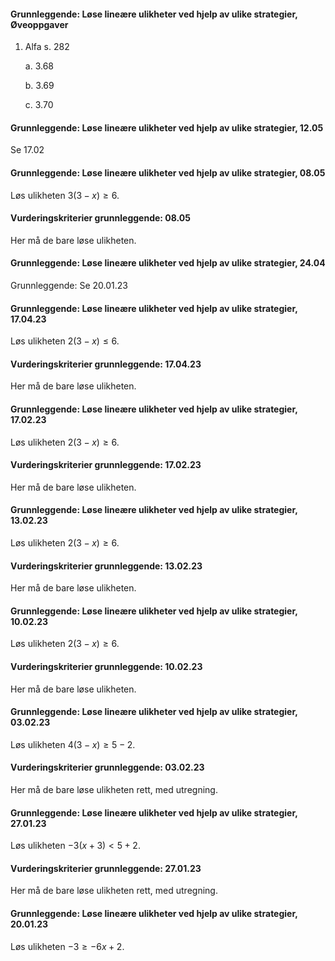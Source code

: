 #### Grunnleggende: Løse lineære ulikheter ved hjelp av ulike strategier,  Øveoppgaver

1. Alfa s. 282

    a.  3.68

    b.  3.69

    c.  3.70

#### Grunnleggende: Løse lineære ulikheter ved hjelp av ulike strategier,  12.05

Se 17.02

#### Grunnleggende: Løse lineære ulikheter ved hjelp av ulike strategier,  08.05

Løs ulikheten $3(3-x) \geq 6$.

#### Vurderingskriterier grunnleggende:  08.05

Her må de bare løse ulikheten.

#### Grunnleggende: Løse lineære ulikheter ved hjelp av ulike strategier,  24.04

Grunnleggende: Se 20.01.23

#### Grunnleggende: Løse lineære ulikheter ved hjelp av ulike strategier,  17.04.23

Løs ulikheten $2(3-x) \leq 6$.

#### Vurderingskriterier grunnleggende:  17.04.23

Her må de bare løse ulikheten.

#### Grunnleggende: Løse lineære ulikheter ved hjelp av ulike strategier,  17.02.23

Løs ulikheten $2(3-x) \geq 6$.

#### Vurderingskriterier grunnleggende:  17.02.23

Her må de bare løse ulikheten.

#### Grunnleggende: Løse lineære ulikheter ved hjelp av ulike strategier,  13.02.23

Løs ulikheten $2(3-x) \geq 6$.

#### Vurderingskriterier grunnleggende:  13.02.23

Her må de bare løse ulikheten.

#### Grunnleggende: Løse lineære ulikheter ved hjelp av ulike strategier,  10.02.23

Løs ulikheten $2(3-x) \geq 6$.

#### Vurderingskriterier grunnleggende:  10.02.23

Her må de bare løse ulikheten.

#### Grunnleggende: Løse lineære ulikheter ved hjelp av ulike strategier,  03.02.23

Løs ulikheten $4(3-x) \geq 5-2$.

#### Vurderingskriterier grunnleggende:  03.02.23

Her må de bare løse ulikheten rett, med utregning.

#### Grunnleggende: Løse lineære ulikheter ved hjelp av ulike strategier,  27.01.23

Løs ulikheten $-3(x+3) < 5+2$.

#### Vurderingskriterier grunnleggende:  27.01.23

Her må de bare løse ulikheten rett, med utregning.

#### Grunnleggende: Løse lineære ulikheter ved hjelp av ulike strategier,  20.01.23

Løs ulikheten ${-3} \geq -6x+2$.

